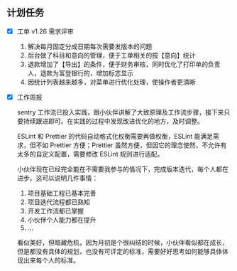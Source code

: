 ## 计划任务

- [x] 工单 v1.26 需求评审

  1.  解决每月固定分成日期每次需要发版本的问题
  2.  后台做了科目和意向的管理，便于工单相关的按【意向】统计
  3.  退款增加了【导出】的条件，便于财务审核，同时优化了打印单的负责人，退款为富登银行的，增加标志显示
  4.  因统计列表越来越多，对菜单进行优化处理，使操作者更清晰

- [x] 工作周报

  sentry 工作流已投入实践，跟小伙伴讲解了大致原理及工作流步骤，接下来只要持续跟进即可。在实践的过程中发现改进优化的地方，及时调整。

  ESLint 和 Prettier 的代码自动格式化权衡需要再做权衡，ESLint 能满足需求，但不如 Prettier 方便；Prettier 虽然方便，但因它的理念使然，不允许有太多的自定义配置，需要修改 ESLint 规则进行适配。

  小伙伴现在已经完全能在不需要我参与的情况下，完成版本迭代，每个人都在进步。这可以说明几件事情：

  1. 项目基础工程已基本完善
  2. 项目迭代流程都已熟知
  3. 开发工作流都已掌握
  4. 小伙伴个人能力都在提升
  5. ...

  看似美好，但暗藏危机，因为月初是个很纠结的时候，小伙伴看似都在成长，但是都没有具体的规划，也没有可评定的标准，需要好好思考如何能够具体体现出来每个人的标准。
